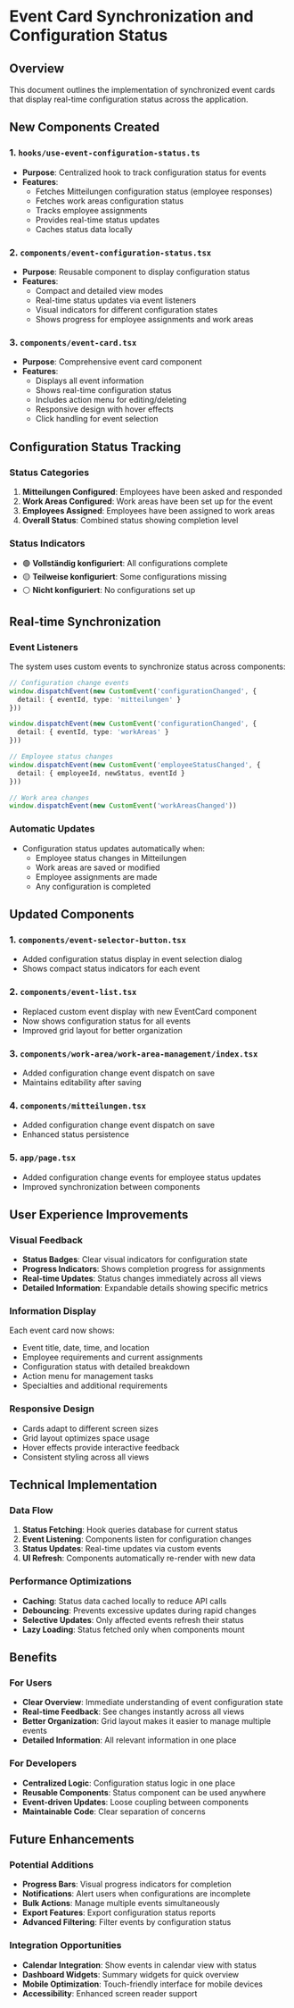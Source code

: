 # Event Card Synchronization and Configuration Status

## Overview
This document outlines the implementation of synchronized event cards that display real-time configuration status across the application.

## New Components Created

### 1. `hooks/use-event-configuration-status.ts`
- **Purpose**: Centralized hook to track configuration status for events
- **Features**:
  - Fetches Mitteilungen configuration status (employee responses)
  - Fetches work areas configuration status
  - Tracks employee assignments
  - Provides real-time status updates
  - Caches status data locally

### 2. `components/event-configuration-status.tsx`
- **Purpose**: Reusable component to display configuration status
- **Features**:
  - Compact and detailed view modes
  - Real-time status updates via event listeners
  - Visual indicators for different configuration states
  - Shows progress for employee assignments and work areas

### 3. `components/event-card.tsx`
- **Purpose**: Comprehensive event card component
- **Features**:
  - Displays all event information
  - Shows real-time configuration status
  - Includes action menu for editing/deleting
  - Responsive design with hover effects
  - Click handling for event selection

## Configuration Status Tracking

### Status Categories
1. **Mitteilungen Configured**: Employees have been asked and responded
2. **Work Areas Configured**: Work areas have been set up for the event
3. **Employees Assigned**: Employees have been assigned to work areas
4. **Overall Status**: Combined status showing completion level

### Status Indicators
- 🟢 **Vollständig konfiguriert**: All configurations complete
- 🟡 **Teilweise konfiguriert**: Some configurations missing
- ⚪ **Nicht konfiguriert**: No configurations set up

## Real-time Synchronization

### Event Listeners
The system uses custom events to synchronize status across components:

```typescript
// Configuration change events
window.dispatchEvent(new CustomEvent('configurationChanged', { 
  detail: { eventId, type: 'mitteilungen' } 
}))

window.dispatchEvent(new CustomEvent('configurationChanged', { 
  detail: { eventId, type: 'workAreas' } 
}))

// Employee status changes
window.dispatchEvent(new CustomEvent('employeeStatusChanged', { 
  detail: { employeeId, newStatus, eventId } 
}))

// Work area changes
window.dispatchEvent(new CustomEvent('workAreasChanged'))
```

### Automatic Updates
- Configuration status updates automatically when:
  - Employee status changes in Mitteilungen
  - Work areas are saved or modified
  - Employee assignments are made
  - Any configuration is completed

## Updated Components

### 1. `components/event-selector-button.tsx`
- Added configuration status display in event selection dialog
- Shows compact status indicators for each event

### 2. `components/event-list.tsx`
- Replaced custom event display with new EventCard component
- Now shows configuration status for all events
- Improved grid layout for better organization

### 3. `components/work-area/work-area-management/index.tsx`
- Added configuration change event dispatch on save
- Maintains editability after saving

### 4. `components/mitteilungen.tsx`
- Added configuration change event dispatch on save
- Enhanced status persistence

### 5. `app/page.tsx`
- Added configuration change events for employee status updates
- Improved synchronization between components

## User Experience Improvements

### Visual Feedback
- **Status Badges**: Clear visual indicators for configuration state
- **Progress Indicators**: Shows completion progress for assignments
- **Real-time Updates**: Status changes immediately across all views
- **Detailed Information**: Expandable details showing specific metrics

### Information Display
Each event card now shows:
- Event title, date, time, and location
- Employee requirements and current assignments
- Configuration status with detailed breakdown
- Action menu for management tasks
- Specialties and additional requirements

### Responsive Design
- Cards adapt to different screen sizes
- Grid layout optimizes space usage
- Hover effects provide interactive feedback
- Consistent styling across all views

## Technical Implementation

### Data Flow
1. **Status Fetching**: Hook queries database for current status
2. **Event Listening**: Components listen for configuration changes
3. **Status Updates**: Real-time updates via custom events
4. **UI Refresh**: Components automatically re-render with new data

### Performance Optimizations
- **Caching**: Status data cached locally to reduce API calls
- **Debouncing**: Prevents excessive updates during rapid changes
- **Selective Updates**: Only affected events refresh their status
- **Lazy Loading**: Status fetched only when components mount

## Benefits

### For Users
- **Clear Overview**: Immediate understanding of event configuration state
- **Real-time Feedback**: See changes instantly across all views
- **Better Organization**: Grid layout makes it easier to manage multiple events
- **Detailed Information**: All relevant information in one place

### For Developers
- **Centralized Logic**: Configuration status logic in one place
- **Reusable Components**: Status component can be used anywhere
- **Event-driven Updates**: Loose coupling between components
- **Maintainable Code**: Clear separation of concerns

## Future Enhancements

### Potential Additions
- **Progress Bars**: Visual progress indicators for completion
- **Notifications**: Alert users when configurations are incomplete
- **Bulk Actions**: Manage multiple events simultaneously
- **Export Features**: Export configuration status reports
- **Advanced Filtering**: Filter events by configuration status

### Integration Opportunities
- **Calendar Integration**: Show events in calendar view with status
- **Dashboard Widgets**: Summary widgets for quick overview
- **Mobile Optimization**: Touch-friendly interface for mobile devices
- **Accessibility**: Enhanced screen reader support